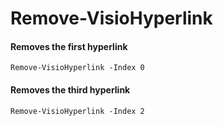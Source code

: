 # Remove-VisioHyperlink



#### Removes the first hyperlink <a id="removes-the-first-hyperlink"></a>

```text
Remove-VisioHyperlink -Index 0
```

#### Removes the third hyperlink <a id="removes-the-third-hyperlink"></a>

```text
Remove-VisioHyperlink -Index 2
```


